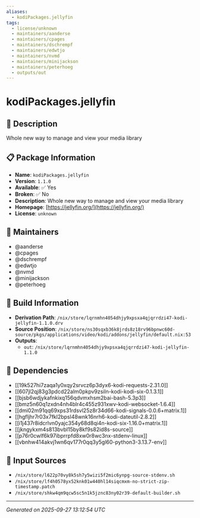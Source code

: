 ```yaml
---
aliases:
  - kodiPackages.jellyfin
tags:
  - license/unknown
  - maintainers/aanderse
  - maintainers/cpages
  - maintainers/dschrempf
  - maintainers/edwtjo
  - maintainers/nvmd
  - maintainers/minijackson
  - maintainers/peterhoeg
  - outputs/out
---
```


# kodiPackages.jellyfin

## 📝 Description

Whole new way to manage and view your media library

## 📋 Package Information

- **Name**: `kodiPackages.jellyfin`
- **Version**: `1.1.0`
- **Available**: ✅ Yes
- **Broken**: ✅ No
- **Description**: Whole new way to manage and view your media library
- **Homepage**: [https://jellyfin.org/](https://jellyfin.org/)
- **License**: `unknown`
## 👥 Maintainers

- @aanderse
- @cpages
- @dschrempf
- @edwtjo
- @nvmd
- @minijackson
- @peterhoeg


## 🔧 Build Information

- **Derivation Path**: `/nix/store/lqrnmhn4054dhjy9xpsxa4qjqrrdzi47-kodi-jellyfin-1.1.0.drv`
- **Source Position**: `/nix/store/ns30sqxb36k8jrds8z18rv96bpnwc60d-source/pkgs/applications/video/kodi/addons/jellyfin/default.nix:53`
- **Outputs**:
  - `out`:  `/nix/store/lqrnmhn4054dhjy9xpsxa4qjqrrdzi47-kodi-jellyfin-1.1.0`

## 🔗 Dependencies

- [[19k527hi7zaqa1y0xqy2srvcz6p3dyx6-kodi-requests-2.31.0]]
- [[607jl2qj83g3pdcd22alm0pkpv9zsiln-kodi-kodi-six-0.1.3.1]]
- [[bjsb6wdjykafnkixq156qdvmxhsm2bai-bash-5.3p3]]
- [[bmz5n60q1zxdn4nh4blr4c455z931xwv-kodi-websocket-1.6.4]]
- [[dmi02m91qq69xps31rdsvl25z8r34d66-kodi-signals-0.0.6+matrix.1]]
- [[hgfljhr7r03x7fkl2bpsl48wnk16nrh6-kodi-dateutil-2.8.2]]
- [[i1j437r8idcrlvn0yajc354y68d8qi4n-kodi-six-1.16.0+matrix.1]]
- [[jkngykxm4s813bvbl15by8kf9s82id8s-source]]
- [[p76r0cwlf6k97ibprrpfd8xw0r8wc3nx-stdenv-linux]]
- [[vbnhw414akvj1wn6qv177r0qq3y5gl60-python3-3.13.7-env]]

## 📁 Input Sources

- `/nix/store/l622p70vy8k5sh7y5wizi5f2mic6ynpg-source-stdenv.sh`
- `/nix/store/lf4h0578yx52knk01w440hl14siqcmxm-no-strict-zip-timestamp.patch`
- `/nix/store/shkw4qm9qcw5sc5n1k5jznc83ny02r39-default-builder.sh`

---
*Generated on 2025-09-27 13:12:54 UTC*
